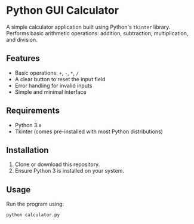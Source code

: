 # Python GUI Calculator

A simple calculator application built using Python's `tkinter` library.  
Performs basic arithmetic operations: addition, subtraction, multiplication, and division.

## Features
- Basic operations: `+`, `-`, `*`, `/`
- A clear button to reset the input field
- Error handling for invalid inputs
- Simple and minimal interface

## Requirements
- Python 3.x
- Tkinter (comes pre-installed with most Python distributions)

## Installation
1. Clone or download this repository.
2. Ensure Python 3 is installed on your system.

## Usage
Run the program using:
```bash
python calculator.py

